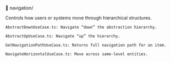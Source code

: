 📁 navigation/

Controls how users or systems move through hierarchical structures.

    AbstractDownUseCase.ts: Navigate “down” the abstraction hierarchy.

    AbstractUpUseCase.ts: Navigate “up” the hierarchy.

    GetNavigationPathUseCase.ts: Returns full navigation path for an item.

    NavigateHorizontalUseCase.ts: Move across same-level entities.